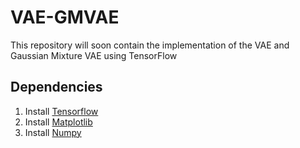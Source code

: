 # VAE-GMVAE
This repository will soon contain the implementation of the VAE and Gaussian Mixture VAE using TensorFlow
  
## Dependencies
1. Install [Tensorflow](https://www.tensorflow.org/get_started/os_setup)
2. Install [Matplotlib](https://matplotlib.org/index.html)
3. Install [Numpy](http://www.numpy.org/)
